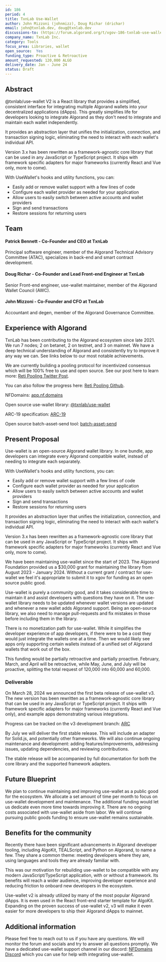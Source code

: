 ```yaml
---
id: 186
period: 4
title: TxnLab Use-Wallet
author: John Mizzoni (johnmizz), Doug Richar (drichar)
email: john@txnlab.dev, doug@txnlab.dev
discussions-to: (https://forum.algorand.org/t/xgov-186-txnlab-use-wallet-discussion/11797)
company_name: TxnLab Inc.
category: Tools
focus_area: Libraries, wallet
open_source:  Yes
funding_type: Proactive & Retroactive
amount_requested: 120,000 ALGO
delivery_date: Jan - June 24
status: Draft
---
```


## Abstract
@txnlab/use-wallet V2 is a React library that provides a simplified, consistent interface for integrating multiple Algorand wallets into your decentralized applications (dApps). This greatly simplifies life for developers looking to integrate Algorand as they don't need to integrate and maintain each wallet independently.


It provides an abstraction layer that unifies the initialization, connection, and transaction signing logic, eliminating the need to interact with each wallet's individual API.


 Version 3.x has been rewritten as a framework-agnostic core library that can be used in any JavaScript or TypeScript project. It ships with framework specific adapters for major frameworks (currently React and Vue only, more to come).


With UseWallet's hooks and utility functions, you can:


- Easily add or remove wallet support with a few lines of code
- Configure each wallet provider as needed for your application
- Allow users to easily switch between active accounts and wallet providers
- Sign and send transactions
- Restore sessions for returning users


## Team
#### Patrick Bennett - Co-Founder and CEO at TxnLab


Principal software engineer, member of the Algorand Technical Advisory Committee (ATAC), specializes in back-end and smart contract development.


#### Doug Richar - Co-Founder and Lead Front-end Engineer at TxnLab


Senior Front-end engineer, use-wallet maintainer, member of the Algorand Wallet Council (AWC).


#### John Mizzoni - Co-Founder and CFO at TxnLab


Accountant and degen, member of the Algorand Governance Committee.


## Experience with Algorand

TxnLab has been contributing to the Algorand ecosystem since late 2021. We run 7 nodes; 2 on betanet, 2 on testnet, and 3 on mainnet. We have a deep technical understanding of Algorand and consistently try to improve it any way we can. See links below to our most notable achievements.

We are currently building a pooling protocol for incentivized consensus which will be 100% free to use and open source. See our post here to learn more: <a href="https://x.com/TxnLab/status/1768403605860560937?s=20">Reti Pooling Twitter Post</a>.

You can also follow the progress here: <a href="https://github.com/TxnLab/reti">Reti Pooling Github</a>.

NFDomains: <a href="https://app.nf.domains/">app.nf.domains</a>

Open source use-wallet library: <a href="https://github.com/TxnLab/use-wallet">@txnlab/use-wallet</a> 

ARC-19 specification: <a href="https://github.com/algorandfoundation/ARCs/blob/main/ARCs/arc-0019.md">ARC-19</a>

Open source batch-asset-send tool: <a href="https://github.com/TxnLab/batch-asset-send">batch-asset-send</a>


## Present Proposal
Use-wallet is an open-source Algorand wallet library. In one bundle, app developers can integrate every Algorand compatible wallet, instead of needing to integrate each separately.


With UseWallet's hooks and utility functions, you can:


- Easily add or remove wallet support with a few lines of code
- Configure each wallet provider as needed for your application
- Allow users to easily switch between active accounts and wallet providers
- Sign and send transactions
- Restore sessions for returning users


It provides an abstraction layer that unifies the initialization, connection, and transaction signing logic, eliminating the need to interact with each wallet's individual API.


Version 3.x has been rewritten as a framework-agnostic core library that can be used in any JavaScript or TypeScript project. It ships with framework specific adapters for major frameworks (currently React and Vue only, more to come).


We have been maintaining use-wallet since the start of 2023. The Algorand Foundation provided us a $30,000 grant for maintaining the library from August 2023 - January 2024. Without a current grant / contract for use-wallet we feel it's appropriate to submit it to xgov for funding as an open source public good.
 
Use-wallet is purely a community good, and it takes considerable time to maintain it and assist developers with questions they have on it. The use-wallet library needs to be updated whenever wallet versions are updated and whenever a new wallet adds Algorand support. Being an open-source library, we also need to manage pull-requests and fix mistakes in those before including them in the library.


There is no monetization path for use-wallet. While it simplifies the developer experience of app developers, if there were to be a cost they would just integrate the wallets one at a time. Then we would likely see apps only supporting certain wallets instead of a unified set of Algorand wallets that work out of the box.


This funding would be partially retroactive and partially proactive. February, March, and April will be retroactive, while May, June,  and July will be proactive, splitting the total request of 120,000 into 60,000 and 60,000.



### Deliverable

On March 28, 2024 we announced the first beta release of use-wallet v3. The new version has been rewritten as a framework-agnostic core library that can be used in any JavaScript or TypeScript project. It ships with framework specific adapters for major frameworks (currently React and Vue only), and example apps demonstrating various integrations.


Progress can be tracked on the v3 development branch: <a href=https://github.com/TxnLab/use-wallet/tree/v3>ARC</a>


By July we will deliver the first stable release. This will include an adapter for Solid.js, and potentially other frameworks. We will also continue ongoing maintenance and development: adding features/improvements, addressing issues, updating dependencies, and reviewing contributions.


The stable release will be accompanied by full documentation for both the core library and the supported framework adapters.



## Future Blueprint

We plan to continue maintaining and improving use-wallet as a public good for the ecosystem. We allocate a set amount of time per month to focus on use-wallet development and maintenance. The additional funding would let us dedicate even more time towards improving it. There are no ongoing costs associated with use-wallet aside from labor. We will continue pursuing public goods funding to ensure use-wallet remains sustainable.

## Benefits for the community
Recently there have been significant advancements in Algorand developer tooling, including AlgoKit, TEALScript, and Python on Algorand, to name a few. They share a common theme: meeting developers where they are, using languages and tools they are already familiar with.


This was our motivation for rebuilding use-wallet to be compatible with any modern JavaScript/TypeScript application, with or without a framework. Its benefits will reach a wider audience, improving developer experience and reducing friction to onboard new developers in the ecosystem.


Use-wallet v2 is already utilized by many of the most popular Algorand dApps. It is even used in the React front-end starter template for AlgoKit. Expanding on the proven success of use-wallet v2, v3 will make it even easier for more developers to ship their Algorand dApps to mainnet.



## Additional information
Please feel free to reach out to us if you have any questions. We will monitor the forum and socials and try to answer all questions promptly. We have a dedicated use-wallet support channel in our discord: <a href="https://discord.gg/Y4TEVzuKbG"> NFDomains Discord</a> which you can use for help with integrating use-wallet.
